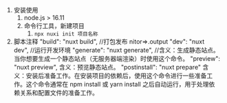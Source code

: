 1. 安装使用
    1. node.js > 16.11
    2. 命令行工具，新建项目
        1. `npx nuxi init 项目名称`
2. 脚本注释
    "build": "nuxt build",  //打包发布 nitor=>.output
    "dev": "nuxt dev",  //运行开发环境
    "generate": "nuxt generate", //含义：生成静态站点。当你想要生成一个静态站点（无服务器端渲染）时使用这个命令。
    "preview": "nuxt preview", 含义：预览静态站点。
    "postinstall": "nuxt prepare"  含义：安装后准备工作。在安装项目的依赖后，使用这个命令进行一些准备工作。这个命令通常在 npm install 或 yarn install 之后自动运行，用于处理依赖关系和配置文件的准备工作。